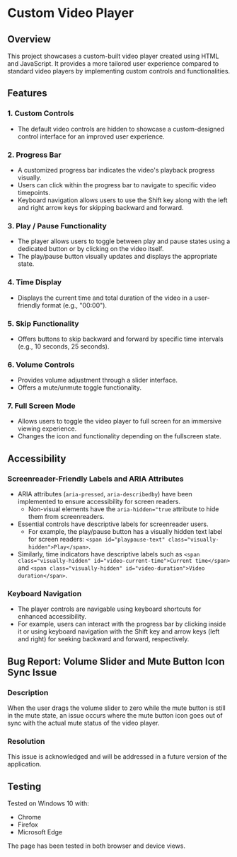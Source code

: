 # Custom Video Player

## Overview

This project showcases a custom-built video player created using HTML and JavaScript. It provides a more tailored user experience compared to standard video players by implementing custom controls and functionalities.

## Features

### 1. Custom Controls

- The default video controls are hidden to showcase a custom-designed control interface for an improved user experience.

### 2. Progress Bar

- A customized progress bar indicates the video's playback progress visually.
- Users can click within the progress bar to navigate to specific video timepoints.
- Keyboard navigation allows users to use the Shift key along with the left and right arrow keys for skipping backward and forward.

### 3. Play / Pause Functionality

- The player allows users to toggle between play and pause states using a dedicated button or by clicking on the video itself.
- The play/pause button visually updates and displays the appropriate state.

### 4. Time Display

- Displays the current time and total duration of the video in a user-friendly format (e.g., "00:00").

### 5. Skip Functionality

- Offers buttons to skip backward and forward by specific time intervals (e.g., 10 seconds, 25 seconds).

### 6. Volume Controls

- Provides volume adjustment through a slider interface.
- Offers a mute/unmute toggle functionality.

### 7. Full Screen Mode

- Allows users to toggle the video player to full screen for an immersive viewing experience.
- Changes the icon and functionality depending on the fullscreen state.

## Accessibility

### Screenreader-Friendly Labels and ARIA Attributes

- ARIA attributes (`aria-pressed`, `aria-describedby`) have been implemented to ensure accessibility for screen readers.
  - Non-visual elements have the `aria-hidden="true` attribute to hide them from screenreaders.
- Essential controls have descriptive labels for screenreader users.
  - For example, the play/pause button has a visually hidden text label for screen readers: `<span id="playpause-text" class="visually-hidden">Play</span>`.
- Similarly, time indicators have descriptive labels such as `<span class="visually-hidden" id="video-current-time">Current time</span>` and `<span class="visually-hidden" id="video-duration">Video duration</span>`.

### Keyboard Navigation

- The player controls are navigable using keyboard shortcuts for enhanced accessibility.
- For example, users can interact with the progress bar by clicking inside it or using keyboard navigation with the Shift key and arrow keys (left and right) for seeking backward and forward, respectively.

## Bug Report: Volume Slider and Mute Button Icon Sync Issue

### Description

When the user drags the volume slider to zero while the mute button is still in the mute state, an issue occurs where the mute button icon goes out of sync with the actual mute status of the video player.

### Resolution

This issue is acknowledged and will be addressed in a future version of the application.

## Testing

Tested on Windows 10 with:

- Chrome
- Firefox
- Microsoft Edge

The page has been tested in both browser and device views.
